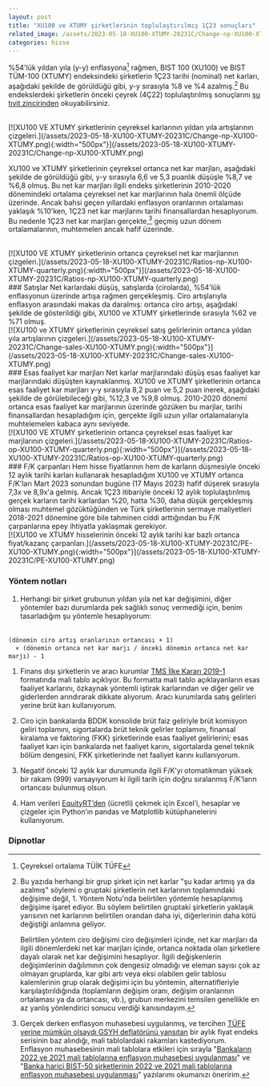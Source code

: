 ```yaml
---
layout: post
title: "XU100 ve XTUMY şirketlerinin toplulaştırılmış 1Ç23 sonuçları"
related_image: /assets/2023-05-18-XU100-XTUMY-20231C/Change-np-XU100-XTUMY.png
categories: hisse
---
```

%54'lük yıldan yıla (y-y) enflasyona[^TUFE] rağmen, BIST 100 (XU100) ve BIST TÜM-100 (XTUMY) endeksindeki şirketlerin 1Ç23 tarihi (nominal) net karları, aşağıdaki şekilde de görüldüğü gibi, y-y sırasıyla %8 ve %4 azalmış.[^TOPLUKAR] Bu endekslerdeki şirketlerin önceki çeyrek (4Ç22) toplulaştırılmış sonuçlarını [şu tıvit zincirinden](https://twitter.com/curiosus137/status/1636651634527723525?s=61&t=xz0eTA_OlH-y_4X4SF0aGg) okuyabilirsiniz.

<br/>
[![XU100 VE XTUMY şirketlerinin çeyreksel karlarının yıldan yıla artışlarının çizgeleri.](/assets/2023-05-18-XU100-XTUMY-20231C/Change-np-XU100-XTUMY.png){:width="500px"}](/assets/2023-05-18-XU100-XTUMY-20231C/Change-np-XU100-XTUMY.png)
<br/>

XU100 ve XTUMY şirketlerinin çeyreksel ortanca net kar marjları, aşağıdaki şekilde de görüldüğü gibi, y-y sırasıyla 6,6 ve 5,3 puanlık düşüşle %8,7 ve %6,8 olmuş. Bu net kar marjları ilgili endeks şirketlerinin 2010-2020 dönemindeki ortalama çeyreksel net kar marjlarının hala önemli ölçüde üzerinde. Ancak bahsi geçen yıllardaki enflasyon oranlarının ortalaması yaklaşık %10'ken, 1Ç23 net kar marjlarını tarihi finansallardan hesaplıyorum. Bu nedenle 1Ç23 net kar marjları gerçekte,[^GERCEK] geçmiş uzun dönem ortalamalarının, muhtemelen ancak hafif üzerinde.

<br/>
[![XU100 VE XTUMY şirketlerinin ortanca çeyreksel net kar marjlarının çizgeleri.](/assets/2023-05-18-XU100-XTUMY-20231C/Ratios-np-XU100-XTUMY-quarterly.png){:width="500px"}](/assets/2023-05-18-XU100-XTUMY-20231C/Ratios-np-XU100-XTUMY-quarterly.png)
<br/>
### Satışlar
Net karlardaki düşüş, satışlarda (cirolarda), %54'lük enflasyonun üzerinde artışa rağmen gerçekleşmiş. Ciro artışlarıyla enflasyon arasındaki makas da daralmış: ortanca ciro artışı, aşağıdaki şekilde de gösterildiği gibi, XU100 ve XTUMY şirketlerinde sırasıyla %62 ve %71 olmuş.

<br/>
[![XU100 ve XTUMY şirketlerinin çeyreksel satış gelirlerinin ortanca yıldan yıla artışlarının çizgeleri.](/assets/2023-05-18-XU100-XTUMY-20231C/Change-sales-XU100-XTUMY.png){:width="500px"}](/assets/2023-05-18-XU100-XTUMY-20231C/Change-sales-XU100-XTUMY.png)
<br/>
### Esas faaliyet kar marjları
Net karlar marjlarındaki düşüş esas faaliyet kar marjlarındaki düşüşten kaynaklanmış. XU100 ve XTUMY şirketlerinin ortanca esas faaliyet kar marjları y-y sırasıyla 8,2 puan ve 5,2 puan inerek, aşağıdaki şekilde de görülebileceği gibi, %12,3 ve %9,8 olmuş. 2010-2020 dönemi ortanca esas faaliyet kar marjlarının üzerinde gözüken bu marjlar, tarihi finansallardan hesapladığım için, gerçekte ilgili uzun yıllar ortalamalarıyla muhtelemelen kabaca aynı seviyede.

<br/>
[![XU100 VE XTUMY şirketlerinin ortanca çeyreksel esas faaliyet kar marjlarının çizgeleri.](/assets/2023-05-18-XU100-XTUMY-20231C/Ratios-op-XU100-XTUMY-quarterly.png){:width="500px"}](/assets/2023-05-18-XU100-XTUMY-20231C/Ratios-op-XU100-XTUMY-quarterly.png)
<br/>
### F/K çarpanları
Hem hisse fiyatlarının hem de karların düşmesiyle önceki 12 aylık tarihi karları kullanarak hesapladığım XU100 ve XTUMY ortanca F/K'ları Mart 2023 sonundan bugüne (17 Mayıs 2023) hafif düşerek sırasıyla 7,3x ve 8,9x'a gelmiş. Ancak 1Ç23 itibariyle önceki 12 aylık toplulaştırılmış gerçek karların tarihi karlardan %20, hatta %30, daha düşük gerçekleşmiş olması muhtemel gözüktüğünden ve Türk şirketlerinin sermaye maliyetleri 2018-2021 dönemine göre bile tahminen ciddi arttığından bu F/K çarpanlarına epey ihtiyatla yaklaşmak gerekiyor.

<br/>
[![XU100 ve XTUMY hisselerinin önceki 12 aylık tarihi kar bazlı ortanca fiyat/kazanç çarpanları.](/assets/2023-05-18-XU100-XTUMY-20231C/PE-XU100-XTUMY.png){:width="500px"}](/assets/2023-05-18-XU100-XTUMY-20231C/PE-XU100-XTUMY.png)
<br/>

### Yöntem notları
1. Herhangi bir şirket grubunun yıldan yıla net kar değişimini, diğer yöntemler bazı durumlarda pek sağlıklı sonuç vermediği için, benim tasarladığım şu yöntemle hesaplıyorum:<br/> <br/>
```
(dönemin ciro artış oranlarının ortancası + 1) 
  × (dönemin ortanca net kar marjı / önceki dönemin ortanca net kar marjı) - 1
```
1. Finans dışı şirketlerin ve aracı kurumlar [TMS İlke Kararı 2019-1](https://www.kgk.gov.tr/DynamicContentDetail/5292/TMS/TFRSlerin-Uygulanmasına-Yönelik-İlke-Kararları) formatında mali tablo açıklıyor. Bu formatta mali tablo açıklayanların esas faaliyet karlarını, özkaynak yöntemli iştirak karlarından ve diğer gelir ve giderlerden arındırarak dikkate alıyorum. Aracı kurumlarda satış gelirleri yerine brüt karı kullanıyorum.

1. Ciro için bankalarda BDDK konsolide brüt faiz geliriyle brüt komisyon geliri toplamını, sigortalarda brüt teknik gelirler toplamını, finansal kiralama ve faktoring (FKK) şirketlerinde esas faaliyet gelirlerini; esas faaliyet karı için bankalarda net faaliyet karını, sigortalarda genel teknik bölüm dengesini, FKK şirketlerinde net faaliyet karını kullanıyorum.

1. Negatif önceki 12 aylık kar durumunda ilgili F/K’yı otomatikman yüksek bir rakam (999) varsayıyorum ki ilgili tarih için doğru sıralanmış F/K’ların ortancası bulunmuş olsun.

1. Ham verileri [EquityRT’den](https://equityrt.com/) (ücretli) çekmek için Excel’i, hesaplar ve çizgeler için Python’ın pandas ve Matplotlib kütüphanelerini kullanıyorum.

### Dipnotlar
[^TUFE]: Çeyreksel ortalama TÜİK TÜFE

[^TOPLUKAR]: Bu yazıda herhangi bir grup şirket için net karlar "şu kadar artmış ya da azalmış" söylemi o gruptaki şirketlerin net karlarının toplamındaki değişime değil, 1. Yöntem Notu'nda belirtilen yöntemle hesaplanmış değişime işaret ediyor. Bu söylem belirtilen gruptaki şirketlerin yaklaşık yarısının net karlarının belirtilen orandan daha iyi, diğerlerinin daha kötü değiştiği anlamına geliyor.

    Belirtilen yöntem ciro değişimi ciro değişimleri içinde, net kar marjları da ilgili dönemlerdeki net kar marjları içinde, ortanca noktada olan şirketlere dayalı olarak net kar değişimini hesaplıyor. İlgili değişkenlerin değişimlerinin dağılımının çok dengesiz olmadığı ve eleman sayısı çok az olmayan gruplarda, kar gibi artı veya eksi olabilen gelir tablosu kalemlerinin grup olarak değişimi için bu yöntemin, alternatifleriyle karşılaştırıldığında (toplamların değişim oranı, değişim oranlarının ortalaması ya da ortancası, vb.), grubun merkezini temsilen genellikle en az yanlış yönlendirici sonucu verdiği kanısındayım. 

[^GERCEK]: Gerçek derken enflasyon muhasebesi uygulanmış, ve tercihen [TÜFE yerine mümkün olsaydı GSYH deflatörünü yansıtan](https://twitter.com/curiosus137/status/1648706653565460487?s=61&t=s63PF7WTWkl0e6fFxJivZw) bir aylık fiyat endeks serisinin baz alındığı, mali tablolardaki rakamları kastediyorum. Enflasyon muhasebesinin mali tablolara etkileri için sırayla "[Bankaların 2022 ve 2021 mali tablolarına enflasyon muhasebesi uygulanması](/hisse/2023/04/14/bankalar-enflasyon-muhasebesi.html)" ve "[Banka harici BIST-50 şirketlerinin 2022 ve 2021 mali tablolarına enflasyon muhasebesi uygulanması](/hisse/2023/04/18/banka-disi-enflasyon-muhasebesi.html)" yazılarımı okumanızı öneririm.